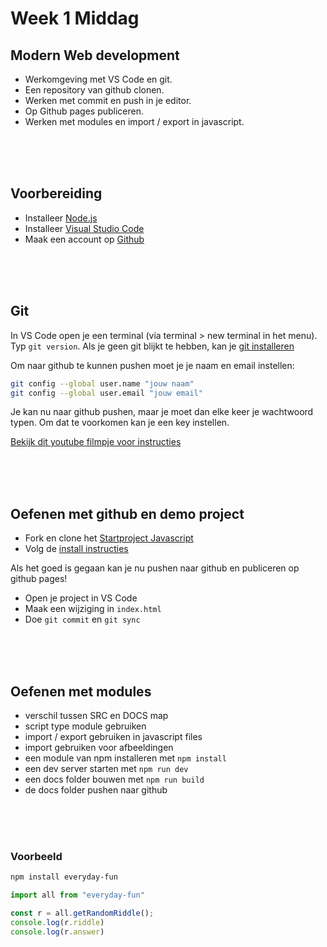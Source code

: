# Week 1 Middag

## Modern Web development

- Werkomgeving met VS Code en git.
- Een repository van github clonen.
- Werken met commit en push in je editor.
- Op Github pages publiceren.
- Werken met modules en import / export in javascript.

<Br>
<Br>
<Br>

## Voorbereiding

- Installeer [Node.js](https://nodejs.org/en/download/)
- Installeer [Visual Studio Code](https://code.visualstudio.com/download)
- Maak een account op [Github](https://github.com)

<Br>
<Br>
<Br>

## Git

In VS Code open je een terminal (via terminal > new terminal in het menu). Typ `git version`. Als je geen git blijkt te hebben, kan je [git installeren](https://git-scm.com/downloads)

Om naar github te kunnen pushen moet je je naam en email instellen:
```bash
git config --global user.name "jouw naam"
git config --global user.email "jouw email"
```
Je kan nu naar github pushen, maar je moet dan elke keer je wachtwoord typen. Om dat te voorkomen kan je een key instellen.

[Bekijk dit youtube filmpje voor instructies](https://www.youtube.com/watch?v=HfTXHrWMGVY)



<Br>
<Br>
<Br>

## Oefenen met github en demo project

- Fork en clone het [Startproject Javascript](https://github.com/HR-CMGT/prg4-javascript-2023) 
- Volg de [install instructies](../setup.md)

Als het goed is gegaan kan je nu pushen naar github en publiceren op github pages!

- Open je project in VS Code
- Maak een wijziging in `index.html`
- Doe `git commit` en `git sync`

<Br>
<Br>
<Br>

## Oefenen met modules

- verschil tussen SRC en DOCS map
- script type module gebruiken
- import / export gebruiken in javascript files
- import gebruiken voor afbeeldingen
- een module van npm installeren met `npm install`
- een dev server starten met `npm run dev`
- een docs folder bouwen met `npm run build`
- de docs folder pushen naar github

<Br>
<Br>
<Br>

### Voorbeeld

```bash
npm install everyday-fun
```

```javascript
import all from "everyday-fun"

const r = all.getRandomRiddle();
console.log(r.riddle)
console.log(r.answer)
```